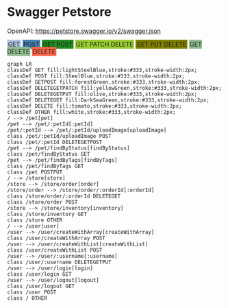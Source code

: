 # Swagger Petstore

OpenAPI: https://petstore.swagger.io/v2/swagger.json
<div>
<span style="padding:2px;background-color:lightSteelBlue">GET</span>
<span style="padding:2px;background-color:SteelBlue">POST</span>
<span style="padding:2px;background-color:forestGreen">GET POST</span>
<span style="padding:2px;background-color:yellowGreen">GET PATCH DELETE</span>
<span style="padding:2px;background-color:olive">GET PUT DELETE</span>
<span style="padding:2px;background-color:darkseagreen">GET DELETE</span>
<span style="padding:2px;background-color:tomato">DELETE</span>
</div>

```mermaid
graph LR
classDef GET fill:lightSteelBlue,stroke:#333,stroke-width:2px;
classDef POST fill:SteelBlue,stroke:#333,stroke-width:2px;
classDef GETPOST fill:forestGreen,stroke:#333,stroke-width:2px;
classDef DELETEGETPATCH fill:yellowGreen,stroke:#333,stroke-width:2px;
classDef DELETEGETPUT fill:olive,stroke:#333,stroke-width:2px;
classDef DELETEGET fill:DarkSeaGreen,stroke:#333,stroke-width:2px;
classDef DELETE fill:tomato,stroke:#333,stroke-width:2px;
classDef OTHER fill:white,stroke:#333,stroke-width:2px;
/ --> /pet[pet]
/pet --> /pet/:petId[:petId]
/pet/:petId --> /pet/:petId/uploadImage[uploadImage]
class /pet/:petId/uploadImage POST
class /pet/:petId DELETEGETPOST
/pet --> /pet/findByStatus[findByStatus]
class /pet/findByStatus GET
/pet --> /pet/findByTags[findByTags]
class /pet/findByTags GET
class /pet POSTPUT
/ --> /store[store]
/store --> /store/order[order]
/store/order --> /store/order/:orderId[:orderId]
class /store/order/:orderId DELETEGET
class /store/order POST
/store --> /store/inventory[inventory]
class /store/inventory GET
class /store OTHER
/ --> /user[user]
/user --> /user/createWithArray[createWithArray]
class /user/createWithArray POST
/user --> /user/createWithList[createWithList]
class /user/createWithList POST
/user --> /user/:username[:username]
class /user/:username DELETEGETPUT
/user --> /user/login[login]
class /user/login GET
/user --> /user/logout[logout]
class /user/logout GET
class /user POST
class / OTHER
```
